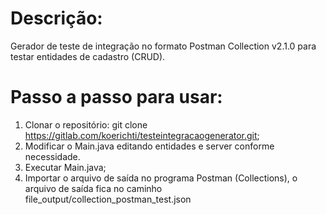 # Descrição:
Gerador de teste de integração no formato Postman Collection v2.1.0 para testar entidades de cadastro (CRUD).

# Passo a passo para usar:
1. Clonar o repositório: git clone https://gitlab.com/koerichti/testeintegracaogenerator.git;
2. Modificar o Main.java editando entidades e server conforme necessidade.
3. Executar Main.java;
4. Importar o arquivo de saída no programa Postman (Collections), o arquivo de saída fica no caminho file_output/collection_postman_test.json
